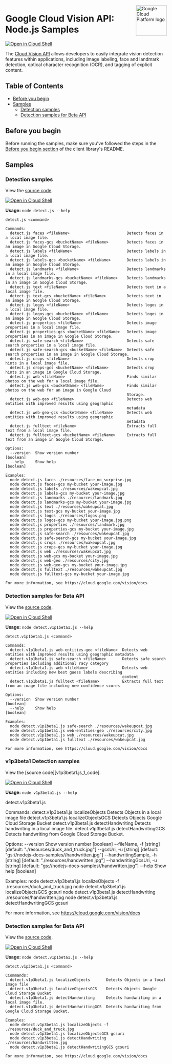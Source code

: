 [//]: # "This README.md file is auto-generated, all changes to this file will be lost."
[//]: # "To regenerate it, use `npm run generate-scaffolding`."
<img src="https://avatars2.githubusercontent.com/u/2810941?v=3&s=96" alt="Google Cloud Platform logo" title="Google Cloud Platform" align="right" height="96" width="96"/>

# Google Cloud Vision API: Node.js Samples

[![Open in Cloud Shell][shell_img]][shell_link]

The [Cloud Vision API](https://cloud.google.com/vision/docs) allows developers to easily integrate vision detection features within applications, including image labeling, face and landmark detection, optical character recognition (OCR), and tagging of explicit content.

## Table of Contents

* [Before you begin](#before-you-begin)
* [Samples](#samples)
  * [Detection samples](#detection-samples)
  * [Detection samples for Beta API](#detection-samples-for-beta-api)

## Before you begin

Before running the samples, make sure you've followed the steps in the
[Before you begin section](../README.md#before-you-begin) of the client
library's README.

## Samples

### Detection samples

View the [source code][detect_0_code].

[![Open in Cloud Shell][shell_img]](https://console.cloud.google.com/cloudshell/open?git_repo=https://github.com/googleapis/nodejs-vision&page=editor&open_in_editor=samples/detect.js,samples/README.md)

__Usage:__ `node detect.js --help`

```
detect.js <command>

Commands:
  detect.js faces <fileName>                         Detects faces in a local image file.
  detect.js faces-gcs <bucketName> <fileName>        Detects faces in an image in Google Cloud Storage.
  detect.js labels <fileName>                        Detects labels in a local image file.
  detect.js labels-gcs <bucketName> <fileName>       Detects labels in an image in Google Cloud Storage.
  detect.js landmarks <fileName>                     Detects landmarks in a local image file.
  detect.js landmarks-gcs <bucketName> <fileName>    Detects landmarks in an image in Google Cloud Storage.
  detect.js text <fileName>                          Detects text in a local image file.
  detect.js text-gcs <bucketName> <fileName>         Detects text in an image in Google Cloud Storage.
  detect.js logos <fileName>                         Detects logos in a local image file.
  detect.js logos-gcs <bucketName> <fileName>        Detects logos in an image in Google Cloud Storage.
  detect.js properties <fileName>                    Detects image properties in a local image file.
  detect.js properties-gcs <bucketName> <fileName>   Detects image properties in an image in Google Cloud Storage.
  detect.js safe-search <fileName>                   Detects safe search properties in a local image file.
  detect.js safe-search-gcs <bucketName> <fileName>  Detects safe search properties in an image in Google Cloud Storage.
  detect.js crops <fileName>                         Detects crop hints in a local image file.
  detect.js crops-gcs <bucketName> <fileName>        Detects crop hints in an image in Google Cloud Storage.
  detect.js web <fileName>                           Finds similar photos on the web for a local image file.
  detect.js web-gcs <bucketName> <fileName>          Finds similar photos on the web for an image in Google Cloud
                                                     Storage.
  detect.js web-geo <fileName>                       Detects web entities with improved results using geographic
                                                     metadata
  detect.js web-geo-gcs <bucketName> <fileName>      Detects web entities with improved results using geographic
                                                     metadata
  detect.js fulltext <fileName>                      Extracts full text from a local image file.
  detect.js fulltext-gcs <bucketName> <fileName>     Extracts full text from an image in Google Cloud Storage.

Options:
  --version  Show version number                                                                               [boolean]
  --help     Show help                                                                                         [boolean]

Examples:
  node detect.js faces ./resources/face_no_surprise.jpg
  node detect.js faces-gcs my-bucket your-image.jpg
  node detect.js labels ./resources/wakeupcat.jpg
  node detect.js labels-gcs my-bucket your-image.jpg
  node detect.js landmarks ./resources/landmark.jpg
  node detect.js landmarks-gcs my-bucket your-image.jpg
  node detect.js text ./resources/wakeupcat.jpg
  node detect.js text-gcs my-bucket your-image.jpg
  node detect.js logos ./resources/logos.png
  node detect.js logos-gcs my-bucket your-image.jpg.png
  node detect.js properties ./resources/landmark.jpg
  node detect.js properties-gcs my-bucket your-image.jpg
  node detect.js safe-search ./resources/wakeupcat.jpg
  node detect.js safe-search-gcs my-bucket your-image.jpg
  node detect.js crops ./resources/wakeupcat.jpg
  node detect.js crops-gcs my-bucket your-image.jpg
  node detect.js web ./resources/wakeupcat.jpg
  node detect.js web-gcs my-bucket your-image.jpg
  node detect.js web-geo ./resources/city.jpg
  node detect.js web-geo-gcs my-bucket your-image.jpg
  node detect.js fulltext ./resources/wakeupcat.jpg
  node detect.js fulltext-gcs my-bucket your-image.jpg

For more information, see https://cloud.google.com/vision/docs
```

[detect_0_docs]: https://cloud.google.com/vision/docs
[detect_0_code]: detect.js

### Detection samples for Beta API

View the [source code][detect.v1p1beta1.js_1_code].

[![Open in Cloud Shell][shell_img]](https://console.cloud.google.com/cloudshell/open?git_repo=https://github.com/googleapis/nodejs-vision&page=editor&open_in_editor=samples/detect.v1p1beta1.js,samples/README.md)

__Usage:__ `node detect.v1p1beta1.js --help`

```
detect.v1p1beta1.js <command>

Commands:
  detect.v1p1beta1.js web-entities-geo <fileName>  Detects web entities with improved results using geographic metadata
  detect.v1p1beta1.js safe-search <fileName>       Detects safe search properties including additional racy category
  detect.v1p1beta1.js web <fileName>               Detects web entities including new best guess labels describing
                                                   content
  detect.v1p1beta1.js fulltext <fileName>          Extracts full text from an image file including new confidence scores

Options:
  --version  Show version number                                                                               [boolean]
  --help     Show help                                                                                         [boolean]

Examples:
  node detect.v1p1beta1.js safe-search ./resources/wakeupcat.jpg
  node detect.v1p1beta1.js web-entities-geo ./resources/city.jpg
  node detect.v1p1beta1.js web ./resources/wakeupcat.jpg
  node detect.v1p1beta1.js fulltext ./resources/wakeupcat.jpg

For more information, see https://cloud.google.com/vision/docs
```

[detect.v1p1beta1.js_1_docs]: https://cloud.google.com/vision/docs
[detect.v1p1beta1.js_1_code]: detect.v1p1beta1.js

[shell_img]: https://gstatic.com/cloudssh/images/open-btn.png
[shell_link]: https://console.cloud.google.com/cloudshell/open?git_repo=https://github.com/googleapis/nodejs-vision&page=editor&open_in_editor=samples/README.md

### v1p3beta1 Detection samples

View the [source code][v1p3beta1.js_1_code].

[![Open in Cloud Shell][shell_img]](https://console.cloud.google.com/cloudshell/open?git_repo=https://github.com/googleapis/nodejs-vision&page=editor&open_in_editor=samples/detect.js,samples/README.md)

__Usage:__ `node v1p3beta1.js --help`

detect.v1p3beta1.js <command>

Commands:
  detect.v1p3beta1.js localizeObjects       Detects Objects in a local image file
  detect.v1p3beta1.js localizeObjectsGCS    Detects Objects Google Cloud Storage Bucket
  detect.v1p3beta1.js detectHandwriting     Detects handwriting in a local image file.
  detect.v1p3beta1.js detectHandwritingGCS  Detects handwriting from Google Cloud Storage Bucket.

Options:
  --version                Show version number                                                                 [boolean]
  --fileName, -f                                                    [string] [default: "./resources/duck_and_truck.jpg"]
  --gcsUri, -u                                           [string] [default: "gs://nodejs-docs-samples//handwritten.jpg"]
  --handwritingSample, -h                                              [string] [default: "./resources/handwritten.jpg"]
  --handwritingGcsUri, -u                                [string] [default: "gs://nodejs-docs-samples//handwritten.jpg"]
  --help                   Show help                                                                           [boolean]

Examples:
  node detect.v1p3beta1.js localizeObjects -f ./resources/duck_and_truck.jpg
  node detect.v1p3beta1.js localizeObjectsGCS gcsuri
  node detect.v1p3beta1.js detectHandwriting ./resources/handwritten.jpg
  node detect.v1p3beta1.js detectHandwritingGCS gcsuri

For more information, see https://cloud.google.com/vision/docs

[detect_0_docs]: https://cloud.google.com/vision/docs
[detect_0_code]: detect.js

### Detection samples for Beta API

View the [source code][detect.v1p3beta1.js_1_code].

[![Open in Cloud Shell][shell_img]](https://console.cloud.google.com/cloudshell/open?git_repo=https://github.com/googleapis/nodejs-vision&page=editor&open_in_editor=samples/detect.v1p3beta1.js,samples/README.md)

__Usage:__ `node detect.v1p1beta1.js --help`

```
detect.v1p3beta1.js <command>

CCommands:
  detect.v1p3beta1.js localizeObjects       Detects Objects in a local image file
  detect.v1p3beta1.js localizeObjectsGCS    Detects Objects Google Cloud Storage Bucket
  detect.v1p3beta1.js detectHandwriting     Detects handwriting in a local image file.
  detect.v1p3beta1.js detectHandwritingGCS  Detects handwriting from Google Cloud Storage Bucket.

Examples:
  node detect.v1p3beta1.js localizeObjects -f ./resources/duck_and_truck.jpg
  node detect.v1p3beta1.js localizeObjectsGCS gcsuri
  node detect.v1p3beta1.js detectHandwriting ./resources/handwritten.jpg
  node detect.v1p3beta1.js detectHandwritingGCS gcsuri

For more information, see https://cloud.google.com/vision/docs
```

[detect.v1p3beta1.js_1_docs]: https://cloud.google.com/vision/docs
[detect.v1p3beta1.js_1_code]: detect.v1p3beta1.js

[shell_img]: https://gstatic.com/cloudssh/images/open-btn.png
[shell_link]: https://console.cloud.google.com/cloudshell/open?git_repo=https://github.com/googleapis/nodejs-vision&page=editor&open_in_editor=samples/README.md
